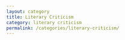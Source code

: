 ```yaml
---
layout: category
title: Literary Criticism
category: literary criticism
permalink: /categories/literary-criticism/
---
```

